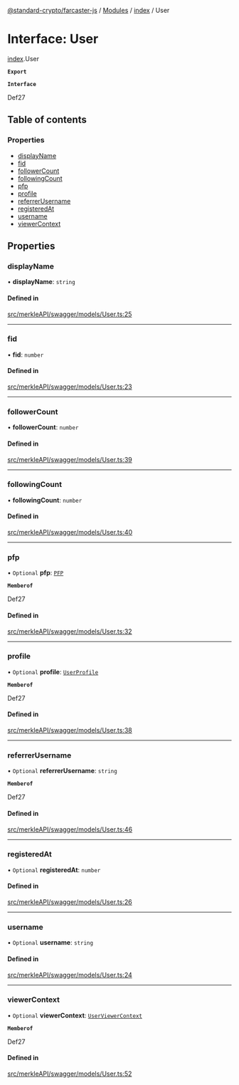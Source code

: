 [@standard-crypto/farcaster-js](../README.md) / [Modules](../modules.md) / [index](../modules/index.md) / User

# Interface: User

[index](../modules/index.md).User

**`Export`**

**`Interface`**

Def27

## Table of contents

### Properties

- [displayName](index.User.md#displayname)
- [fid](index.User.md#fid)
- [followerCount](index.User.md#followercount)
- [followingCount](index.User.md#followingcount)
- [pfp](index.User.md#pfp)
- [profile](index.User.md#profile)
- [referrerUsername](index.User.md#referrerusername)
- [registeredAt](index.User.md#registeredat)
- [username](index.User.md#username)
- [viewerContext](index.User.md#viewercontext)

## Properties

### displayName

• **displayName**: `string`

#### Defined in

[src/merkleAPI/swagger/models/User.ts:25](https://github.com/standard-crypto/farcaster-js/blob/main/src/merkleAPI/swagger/models/User.ts#L25)

___

### fid

• **fid**: `number`

#### Defined in

[src/merkleAPI/swagger/models/User.ts:23](https://github.com/standard-crypto/farcaster-js/blob/main/src/merkleAPI/swagger/models/User.ts#L23)

___

### followerCount

• **followerCount**: `number`

#### Defined in

[src/merkleAPI/swagger/models/User.ts:39](https://github.com/standard-crypto/farcaster-js/blob/main/src/merkleAPI/swagger/models/User.ts#L39)

___

### followingCount

• **followingCount**: `number`

#### Defined in

[src/merkleAPI/swagger/models/User.ts:40](https://github.com/standard-crypto/farcaster-js/blob/main/src/merkleAPI/swagger/models/User.ts#L40)

___

### pfp

• `Optional` **pfp**: [`PFP`](index.PFP.md)

**`Memberof`**

Def27

#### Defined in

[src/merkleAPI/swagger/models/User.ts:32](https://github.com/standard-crypto/farcaster-js/blob/main/src/merkleAPI/swagger/models/User.ts#L32)

___

### profile

• `Optional` **profile**: [`UserProfile`](index.UserProfile.md)

**`Memberof`**

Def27

#### Defined in

[src/merkleAPI/swagger/models/User.ts:38](https://github.com/standard-crypto/farcaster-js/blob/main/src/merkleAPI/swagger/models/User.ts#L38)

___

### referrerUsername

• `Optional` **referrerUsername**: `string`

**`Memberof`**

Def27

#### Defined in

[src/merkleAPI/swagger/models/User.ts:46](https://github.com/standard-crypto/farcaster-js/blob/main/src/merkleAPI/swagger/models/User.ts#L46)

___

### registeredAt

• `Optional` **registeredAt**: `number`

#### Defined in

[src/merkleAPI/swagger/models/User.ts:26](https://github.com/standard-crypto/farcaster-js/blob/main/src/merkleAPI/swagger/models/User.ts#L26)

___

### username

• `Optional` **username**: `string`

#### Defined in

[src/merkleAPI/swagger/models/User.ts:24](https://github.com/standard-crypto/farcaster-js/blob/main/src/merkleAPI/swagger/models/User.ts#L24)

___

### viewerContext

• `Optional` **viewerContext**: [`UserViewerContext`](index.UserViewerContext.md)

**`Memberof`**

Def27

#### Defined in

[src/merkleAPI/swagger/models/User.ts:52](https://github.com/standard-crypto/farcaster-js/blob/main/src/merkleAPI/swagger/models/User.ts#L52)
